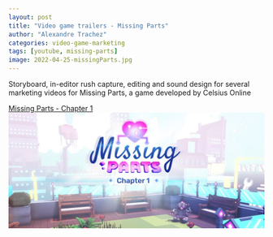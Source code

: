 ```yaml
---
layout: post
title: "Video game trailers - Missing Parts"
author: "Alexandre Trachez"
categories: video-game-marketing
tags: [youtube, missing-parts]
image: 2022-04-25-missingParts.jpg
---
```


Storyboard, in-editor rush capture, editing and sound design for several marketing videos for Missing Parts, a game developed by Celsius Online

[Missing Parts - Chapter 1](https://www.youtube.com/watch?v=JcLWKkyappc)
[![MissingParts - Chapter 1](../assets/img/2022-04-25-missingParts.jpg)](https://www.youtube.com/watch?v=JcLWKkyappc)
